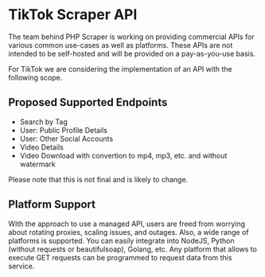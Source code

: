 # TikTok Scraper API

The team behind PHP Scraper is working on providing commercial APIs for various common use-cases as well as platforms. These APIs are not intended to be self-hosted and will be provided on a pay-as-you-use basis.

For TikTok we are considering the implementation of an API with the following scope.

## Proposed Supported Endpoints

- Search by Tag
- User: Public Profile Details
- User: Other Social Accounts
- Video Details
- Video Download with convertion to mp4, mp3, etc. and without watermark

Please note that this is not final and is likely to change.

## Platform Support

With the approach to use a managed API, users are freed from worrying about rotating proxies, scaling issues, and outages. Also, a wide range of platforms is supported. You can easily integrate into NodeJS, Python (without requests or beautifulsoap), Golang, etc. Any platform that allows to execute GET requests can be programmed to request data from this service.
